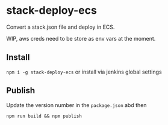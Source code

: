 # stack-deploy-ecs

Convert a stack.json file and deploy in ECS.

WIP, aws creds need to be store as env vars at the moment.


## Install

`npm i -g stack-deploy-ecs` or install via jenkins global settings

## Publish

Update the version number in the `package.json` abd then

`npm run build && npm publish`
